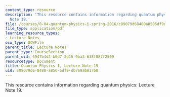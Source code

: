 ```yaml
---
content_type: resource
description: 'This resource contains information regarding quantum physics: Lecture
  Note 19.'
file: /courses/8-04-quantum-physics-i-spring-2016/c09079d68480a8505df9db769ab917b8_MIT8_04S16_LecNotes19.pdf
file_type: application/pdf
learning_resource_types:
- Lecture Notes
ocw_type: OCWFile
parent_title: Lecture Notes
parent_type: CourseSection
parent_uid: 6947b4d2-b0d7-3d15-9ba3-638f887f2509
resourcetype: Document
title: Quantum Physics I, Lecture Note 19
uid: c09079d6-8480-a850-5df9-db769ab917b8
---
```

This resource contains information regarding quantum physics: Lecture Note 19.


